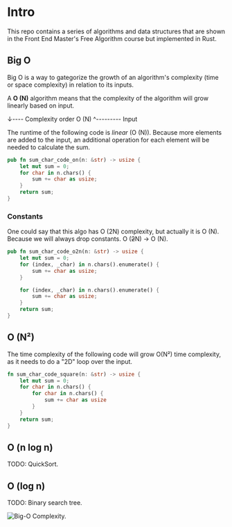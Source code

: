 # Intro

This repo contains a series of algorithms and data structures that are shown in the Front End Master's 
Free Algorithm course but implemented in Rust.

## Big O

Big O is a way to gategorize the growth of an algorithm's complexity (time or space complexity)
in relation to its inputs.

A **O (N)** algorithm means that the complexity of the algorithm will grow linearly based on input.

↓---- Complexity order
O (N)
   ^--------- Input

The runtime of the following code is *linear* (O (N)). Because more elements are added to the input, 
an additional operation for each element will be needed to calculate the sum.


```rust
pub fn sum_char_code_on(n: &str) -> usize {
    let mut sum = 0;
    for char in n.chars() {
        sum += char as usize;
    }
    return sum;
}
```

### Constants

One could say that this algo has O (2N) complexity, but actually it is O (N). 
Because we will always drop constants. O (~~2~~N) -> O (N).

```rust
pub fn sum_char_code_o2n(n: &str) -> usize {
    let mut sum = 0;
    for (index, _char) in n.chars().enumerate() {
        sum += char as usize;
    }

    for (index, _char) in n.chars().enumerate() {
        sum += char as usize;
    }
    return sum;
}
```

## O (N²)

The time complexity of the following code will grow O(N²) time complexity, as it needs
to do a "2D" loop over the input.

```rust
fn sum_char_code_square(n: &str) -> usize {
    let mut sum = 0;
    for char in n.chars() {
        for char in n.chars() {
            sum += char as usize
        }
    }
    return sum;
}
```

## O (n log n)

TODO: QuickSort.

## O (log n)

TODO: Binary search tree.

![Big-O Complexity.](https://en.wikipedia.org/wiki/Big_O_notation#/media/File:Comparison_computational_complexity.svg)
